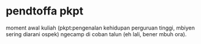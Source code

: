 # pendtoffa pkpt
 moment awal kuliah (pkpt:pengenalan kehidupan perguruan tinggi, mbiyen sering diarani ospek) ngecamp di coban talun (eh lali, bener mbuh ora).
